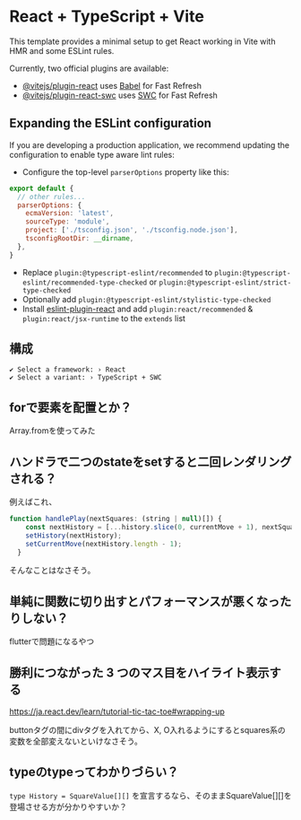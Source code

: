 # React + TypeScript + Vite

This template provides a minimal setup to get React working in Vite with HMR and some ESLint rules.

Currently, two official plugins are available:

- [@vitejs/plugin-react](https://github.com/vitejs/vite-plugin-react/blob/main/packages/plugin-react/README.md) uses [Babel](https://babeljs.io/) for Fast Refresh
- [@vitejs/plugin-react-swc](https://github.com/vitejs/vite-plugin-react-swc) uses [SWC](https://swc.rs/) for Fast Refresh

## Expanding the ESLint configuration

If you are developing a production application, we recommend updating the configuration to enable type aware lint rules:

- Configure the top-level `parserOptions` property like this:

```js
export default {
  // other rules...
  parserOptions: {
    ecmaVersion: 'latest',
    sourceType: 'module',
    project: ['./tsconfig.json', './tsconfig.node.json'],
    tsconfigRootDir: __dirname,
  },
}
```

- Replace `plugin:@typescript-eslint/recommended` to `plugin:@typescript-eslint/recommended-type-checked` or `plugin:@typescript-eslint/strict-type-checked`
- Optionally add `plugin:@typescript-eslint/stylistic-type-checked`
- Install [eslint-plugin-react](https://github.com/jsx-eslint/eslint-plugin-react) and add `plugin:react/recommended` & `plugin:react/jsx-runtime` to the `extends` list

## 構成

```
✔ Select a framework: › React
✔ Select a variant: › TypeScript + SWC
```

## forで要素を配置とか？
Array.fromを使ってみた

## ハンドラで二つのstateをsetすると二回レンダリングされる？
例えばこれ、
```js
function handlePlay(nextSquares: (string | null)[]) {
    const nextHistory = [...history.slice(0, currentMove + 1), nextSquares];
    setHistory(nextHistory);
    setCurrentMove(nextHistory.length - 1);
  }
```
そんなことはなさそう。

## 単純に関数に切り出すとパフォーマンスが悪くなったりしない？
flutterで問題になるやつ

## 勝利につながった 3 つのマス目をハイライト表示する
https://ja.react.dev/learn/tutorial-tic-tac-toe#wrapping-up

buttonタグの間にdivタグを入れてから、X, O入れるようにするとsquares系の変数を全部変えないといけなさそう。

## typeのtypeってわかりづらい？
`type History = SquareValue[][]`
を宣言するなら、そのままSquareValue[][]を登場させる方が分かりやすいか？